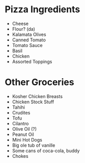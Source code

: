 Pizza Ingredients
=================

- Cheese
- Flour? (da)
- Kalamata Olives
- Canned Tomato
- Tomato Sauce
- Basil
- Chicken
- Assorted Toppings

Other Groceries
=================

- Kosher Chicken Breasts
- Chicken Stock Stuff
- Tahihi
- Crudites
- Tofu
- Cilantro
- Olive Oil (?)
- Peanut Oil
- Mini Hot Dogs
- Big ole tub of vanille
- Some cans of coca-cola, buddy
- Chokes
